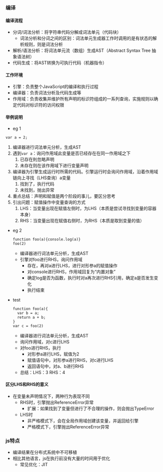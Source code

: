### 编译

#### 编译流程

- 分词/词法分析：将字符串代码分解成词法单元（代码块）
  - 词法分析和分词之间的区别：词法单元生成器工作时调用的是有状态的解析规则，则是词法分析
- 解析/语法分析：将词法单元流（数组）生成AST（Abstract Syntax Tree 抽象语法树）
- 代码生成：将AST转换为可执行代码（机器指令）

#### 工作环境

- 引擎：负责整个JavaScript的编译和执行过程
- 编译器：负责词法分析及代码生成等
- 作用域：负责收集并维护所有声明的标识符组成的一系列查询，实施规则以确定代码对标识符的访问权限

#### 举例说明

- eg 1

`var a = 2; `

1. 编译器进行词法单元分析，生成AST
2. 遇到`var a`：询问作用域此变量是否已经存在在同一作用域之下
   1. 已存在則忽略声明
   2. 未存在则在该作用域下进行变量声明
3. 编译器为引擎生成运行时所需的代码。引擎运行时会询问作用域，沿着作用域链向上寻找（LHS查询）a变量
   1. 找到了，执行代码
   2. 未找到，抛出异常
4. 重点总结：声明和赋值是两个阶段的事儿，要区分思考
5. 引出问题：赋值操作中变量查询的方式
   1. LHS：当变量出现在赋值左侧时，为LHS（本质是尝试寻找到变量的容器本身）
   2. RHS：当变量出现在赋值右侧时，为RHS（本质是取到变量的值）

- eg 2

  ```
  function foo(a){console.log(a)}
  foo(2)
  ```

  - 编译器进行词法单元分析，生成AST
  - 引擎对foo进行RHS，询问作用域
    - 存在，再对a进行LHS，进行对形参a的赋值操作
    - 对console进行RHS，作用域回复为“内置对象”
    - 确定log是否为函数，执行时对a再次进行RHS引用，确定a是否发生变化
    - 执行结束

- test 

  ```
  function foo(a){
  	var b = a;
  	return a + b;
  }
  var c = foo(2)
  ```

  - 编译器进行词法单元分析，生成AST
  - 询问作用域，对c进行LHS
  - 对foo进行RHS，执行
    - 对形参a进行LHS，赋值为2
    - 赋值语句中，对形参a进行RHS，对c进行LHS
    - 返回语句中，对a、b进行RHS
  - 总结：LHS：3  RHS：4

#### 区分LHS和RHS的意义

- 在变量未声明情况下，两种行为表现不同
  - RHS时，引擎抛出ReferenceError异常
    - 扩展：如果找到了变量但进行了不合理的操作，则会抛出TypeError
  - LHS时
    - 非严格模式下，会在全局作用域创建该变量，并返回给引擎
    - 严格模式下，引擎抛出ReferenceError异常



### js特点

- 编译结果在分布式系统中不可移植
- 相比其他语言，js在执行前没有大量的时间用于优化
  - 常见优化：JIT